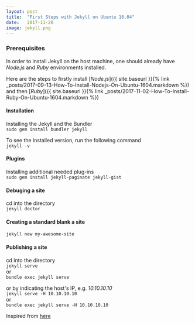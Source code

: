 ```yaml
---
layout: post
title:  "First Steps with Jekyll on Ubuntu 16.04"
date:   2017-11-20
image: jekyll.png
---
```


### Prerequisites
In order to install Jekyll on the host machine, one should already have _Node.js_ and _Ruby_ environments installed.  

Here are the steps to firstly install [_Node.js_]({{ site.baseurl }}{% link _posts/2017-09-13-How-To-Install-Nodejs-On-Ubuntu-1604.markdown %}) and then [_Ruby_]({{ site.baseurl }}{% link _posts/2017-11-02-How-To-Install-Ruby-On-Ubuntu-1604.markdown %})

#### Installation
Installing the Jekyll and the Bundler  
`sudo gem install bundler jekyll`

To see the installed version, run the following command  
`jekyll -v`

#### Plugins
Installing additional needed plug-ins  
`sudo gem install jekyll-paginate jekyll-gist`

#### Debuging a site  
cd into the directory  
`jekyll doctor`

#### Creating a standard blank a site
`jekyll new my-awesome-site`

#### Publishing a site
cd into the directory  
`jekyll serve`  
or  
`bundle exec jekyll serve`  

or by indicating the host's IP, e.g. _10.10.10.10_  
`jekyll serve -H 10.10.10.10`  
or  
`bundle exec jekyll serve -H 10.10.10.10`  

Inspired from [here](https://www.digitalocean.com/community/tutorials/how-to-set-up-a-jekyll-development-site-on-ubuntu-16-04)
